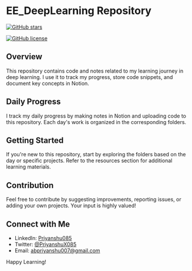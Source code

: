# EE_DeepLearning Repository

[![GitHub stars](https://img.shields.io/github/stars/Priyanshu085/EE_DeepLearning.svg?style=social&label=Star&maxAge=2592000)](https://github.com/Priyanshu085/EE_DeepLearning/stargazers/)
<!-- [![GitHub issues](https://img.shields.io/github/issues/Priyanshu085/EE_DeeepLearning.svg)](https://GitHub.com/Priyanshu085/EE_DeepLearning/issues/) -->
[![GitHub license](https://img.shields.io/github/license/Priyanshu085/EE_DeepLearning.svg)](https://github.com/Priyanshu085/EE_DeepLearning/blob/my/LICENSE)

## Overview
This repository contains code and notes related to my learning journey in deep learning. I use it to track my progress, store code snippets, and document key concepts in Notion.
<!-- 
## Learning Goals
- Gain a solid understanding of neural networks and deep learning.
- Implement various deep learning models and algorithms.
- Work on hands-on projects to apply theoretical knowledge.
-->
## Daily Progress
I track my daily progress by making notes in Notion and uploading code to this repository. Each day's work is organized in the corresponding folders.
<!-- 
## Directory Structure
- **DayN:** Code and notes for Day N of my deep learning learning journey.
- **Projects:** Hands-on projects and implementations.
- **Resources:** Useful resources, references, and links.
-->
## Getting Started
If you're new to this repository, start by exploring the folders based on the day or specific projects. Refer to the resources section for additional learning materials.

## Contribution
Feel free to contribute by suggesting improvements, reporting issues, or adding your own projects. Your input is highly valued!

## Connect with Me
- LinkedIn: [Priyanshu085](https://www.linkedin.com/in/Priyanshu085/)
- Twitter: [@PriyanshuX085](https://twitter.com/PriyanshuX085)
- Email: abpriyanshu007@gmail.com

Happy Learning!
